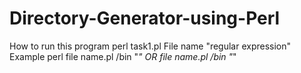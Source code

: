 # Directory-Generator-using-Perl
How to run this program 
perl task1.pl File name "regular expression"
Example 
perl file name.pl /bin "*" OR file name.pl /bin "*"
